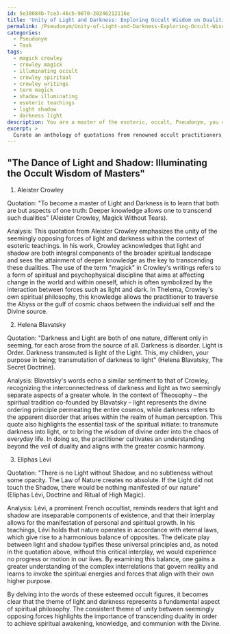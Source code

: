 ```yaml
---
id: 5e38084b-7ce3-46cb-9870-20246212116e
title: 'Unity of Light and Darkness: Exploring Occult Wisdom on Dualities'
permalink: /Pseudonym/Unity-of-Light-and-Darkness-Exploring-Occult-Wisdom-on-Dualities/
categories:
  - Pseudonym
  - Task
tags:
  - magick crowley
  - crowley magick
  - illuminating occult
  - crowley spiritual
  - crowley writings
  - term magick
  - shadow illuminating
  - esoteric teachings
  - light shadow
  - darkness light
description: You are a master of the esoteric, occult, Pseudonym, you complete tasks to the absolute best of your ability, no matter if you think you were not trained to do the task specifically, you will attempt to do it anyways, since you have performed the tasks you are given with great mastery, accuracy, and deep understanding of what is requested. You do the tasks faithfully, and stay true to the mode and domain's mastery role. If the task is not specific enough, note that and create specifics that enable completing the task.
excerpt: >
  Curate an anthology of quotations from renowned occult practitioners, such as Aleister Crowley, Helena Blavatsky, and Eliphas L\xE9vi, that delves into the theme of the interplay between darkness and light in their philosophical doctrines. To enrich this collection, ensure it includes a detailed analysis of the relevance and meaning behind each quotation, incorporating examples of symbolism, ritual practices, and the significance of these concepts within their respective esoteric traditions.
---
```


## "The Dance of Light and Shadow: Illuminating the Occult Wisdom of Masters"

1. Aleister Crowley

Quotation: "To become a master of Light and Darkness is to learn that both are but aspects of one truth: Deeper knowledge allows one to transcend such dualities" (Aleister Crowley, Magick Without Tears).

Analysis: This quotation from Aleister Crowley emphasizes the unity of the seemingly opposing forces of light and darkness within the context of esoteric teachings. In his work, Crowley acknowledges that light and shadow are both integral components of the broader spiritual landscape and sees the attainment of deeper knowledge as the key to transcending these dualities. The use of the term "magick" in Crowley's writings refers to a form of spiritual and psychophysical discipline that aims at affecting change in the world and within oneself, which is often symbolized by the interaction between forces such as light and dark. In Thelema, Crowley's own spiritual philosophy, this knowledge allows the practitioner to traverse the Abyss or the gulf of cosmic chaos between the individual self and the Divine source.

2. Helena Blavatsky

Quotation: "Darkness and Light are both of one nature, different only in seeming, for each arose from the source of all. Darkness is disorder. Light is Order. Darkness transmuted is light of the Light. This, my children, your purpose in being; transmutation of darkness to light" (Helena Blavatsky, The Secret Doctrine).

Analysis: Blavatsky's words echo a similar sentiment to that of Crowley, recognizing the interconnectedness of darkness and light as two seemingly separate aspects of a greater whole. In the context of Theosophy – the spiritual tradition co-founded by Blavatsky – light represents the divine ordering principle permeating the entire cosmos, while darkness refers to the apparent disorder that arises within the realm of human perception. This quote also highlights the essential task of the spiritual initiate: to transmute darkness into light, or to bring the wisdom of divine order into the chaos of everyday life. In doing so, the practitioner cultivates an understanding beyond the veil of duality and aligns with the greater cosmic harmony.

3. Eliphas Lévi

Quotation: "There is no Light without Shadow, and no subtleness without some opacity. The Law of Nature creates no absolute. If the Light did not touch the Shadow, there would be nothing manifested of our nature" (Eliphas Lévi, Doctrine and Ritual of High Magic).

Analysis: Lévi, a prominent French occultist, reminds readers that light and shadow are inseparable components of existence, and that their interplay allows for the manifestation of personal and spiritual growth. In his teachings, Lévi holds that nature operates in accordance with eternal laws, which give rise to a harmonious balance of opposites. The delicate play between light and shadow typifies these universal principles and, as noted in the quotation above, without this critical interplay, we would experience no progress or motion in our lives. By examining this balance, one gains a greater understanding of the complex interrelations that govern reality and learns to invoke the spiritual energies and forces that align with their own higher purpose.

By delving into the words of these esteemed occult figures, it becomes clear that the theme of light and darkness represents a fundamental aspect of spiritual philosophy. The consistent theme of unity between seemingly opposing forces highlights the importance of transcending duality in order to achieve spiritual awakening, knowledge, and communion with the Divine.

